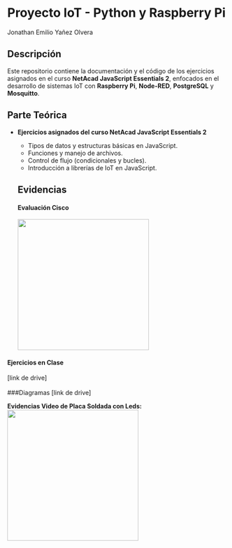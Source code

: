 # Proyecto IoT - Python y Raspberry Pi

Jonathan Emilio Yañez Olvera

## Descripción
Este repositorio contiene la documentación y el código de los ejercicios asignados en el curso **NetAcad JavaScript Essentials 2**, enfocados en el desarrollo de sistemas IoT con **Raspberry Pi**, **Node-RED**, **PostgreSQL** y **Mosquitto**.

## Parte Teórica
- **Ejercicios asignados del curso NetAcad JavaScript Essentials 2**
  - Tipos de datos y estructuras básicas en JavaScript.
  - Funciones y manejo de archivos.
  - Control de flujo (condicionales y bucles).
  - Introducción a librerías de IoT en JavaScript.
    
  ## Evidencias

  #### Evaluación Cisco
   <img src= "" width="300"/>
 #### Ejercicios en Clase
 [link de drive]
 <br>
  <br>
 ###Diagramas
 [link de drive]

 **Evidencias Video de Placa Soldada con Leds:**
 <img src= "" width="300"/>
